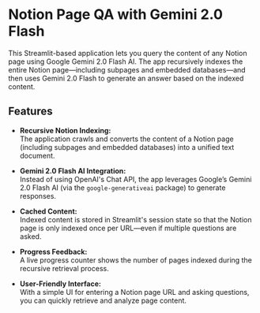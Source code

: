 # Notion Page QA with Gemini 2.0 Flash

This Streamlit-based application lets you query the content of any Notion page using Google Gemini 2.0 Flash AI. The app recursively indexes the entire Notion page—including subpages and embedded databases—and then uses Gemini 2.0 Flash to generate an answer based on the indexed content.

## Features

- **Recursive Notion Indexing:**  
  The application crawls and converts the content of a Notion page (including subpages and embedded databases) into a unified text document.

- **Gemini 2.0 Flash AI Integration:**  
  Instead of using OpenAI's Chat API, the app leverages Google’s Gemini 2.0 Flash AI (via the `google-generativeai` package) to generate responses.

- **Cached Content:**  
  Indexed content is stored in Streamlit's session state so that the Notion page is only indexed once per URL—even if multiple questions are asked.

- **Progress Feedback:**  
  A live progress counter shows the number of pages indexed during the recursive retrieval process.

- **User-Friendly Interface:**  
  With a simple UI for entering a Notion page URL and asking questions, you can quickly retrieve and analyze page content.
  
